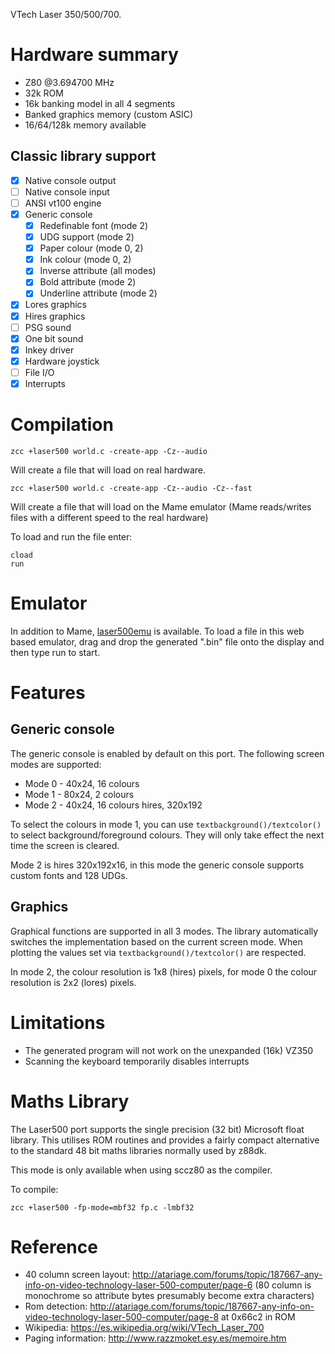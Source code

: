 VTech Laser 350/500/700.

# Hardware summary

* Z80 @3.694700 MHz
* 32k ROM
* 16k banking model in all 4 segments
* Banked graphics memory (custom ASIC)
* 16/64/128k memory available

## Classic library support

* [x] Native console output
* [ ] Native console input
* [ ] ANSI vt100 engine
* [x] Generic console
    * [x] Redefinable font (mode 2)
    * [x] UDG support (mode 2)
    * [x] Paper colour (mode 0, 2)
    * [x] Ink colour (mode 0, 2)
    * [x] Inverse attribute (all modes)
    * [x] Bold attribute (mode 2)
    * [x] Underline attribute (mode 2)
* [x] Lores graphics
* [x] Hires graphics
* [ ] PSG sound
* [x] One bit sound
* [x] Inkey driver
* [x] Hardware joystick
* [ ] File I/O
* [x] Interrupts

# Compilation

    zcc +laser500 world.c -create-app -Cz--audio

Will create a file that will load on real hardware.

    zcc +laser500 world.c -create-app -Cz--audio -Cz--fast

Will create a file that will load on the Mame emulator (Mame reads/writes files with a different speed to the real hardware)

To load and run the file enter:

    cload
    run

# Emulator

In addition to Mame, [laser500emu](https://nippur72.github.io/laser500emu/) is available. To load a file in this web based emulator, drag and drop the generated ".bin" file onto the display and then type run to start.


# Features

## Generic console

The generic console is enabled by default on this port. The following screen modes are supported:

* Mode 0 - 40x24, 16 colours
* Mode 1 - 80x24, 2 colours
* Mode 2 - 40x24, 16 colours hires, 320x192

To select the colours in mode 1, you can use `textbackground()/textcolor()` to select background/foreground colours. They will only take effect the next time the screen is cleared.

Mode 2 is hires 320x192x16, in this mode the generic console supports custom fonts and 128 UDGs.

## Graphics

Graphical functions are supported in all 3 modes. The library automatically switches the implementation based on the current screen mode. When plotting the values set via `textbackground()/textcolor()` are respected.

In mode 2, the colour resolution is 1x8 (hires) pixels, for mode 0 the colour resolution is 2x2 (lores) pixels.

# Limitations

* The generated program will not work on the unexpanded (16k) VZ350
* Scanning the keyboard temporarily disables interrupts

# Maths Library

The Laser500 port supports the single precision (32 bit) Microsoft float library. This utilises ROM routines and provides a fairly compact alternative to the standard 48 bit maths libraries normally used by z88dk.

This mode is only available when using sccz80 as the compiler.

To compile:

    zcc +laser500 -fp-mode=mbf32 fp.c -lmbf32


# Reference

* 40 column screen layout: http://atariage.com/forums/topic/187667-any-info-on-video-technology-laser-500-computer/page-6 (80 column is monochrome so attribute bytes presumably become extra characters)
* Rom detection: http://atariage.com/forums/topic/187667-any-info-on-video-technology-laser-500-computer/page-8 at 0x66c2 in ROM
* Wikipedia: https://es.wikipedia.org/wiki/VTech_Laser_700
* Paging information: http://www.razzmoket.esy.es/memoire.htm
